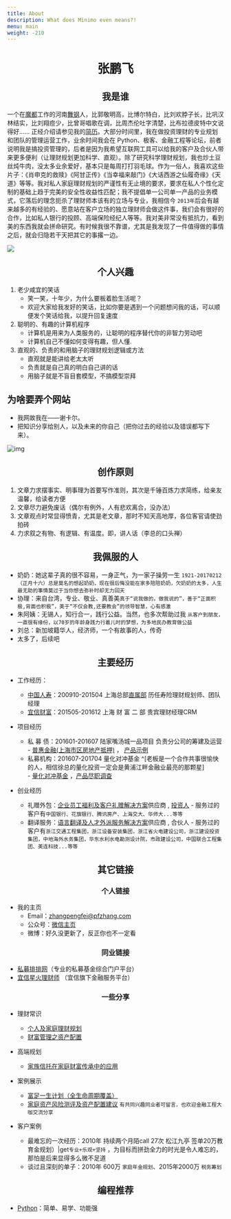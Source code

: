 ```yaml
---
title: About
description: What does Minimo even means?!
menu: main
weight: -210
---
```



#  <h1 style="text-align: center;"><strong>张鹏飞</strong></h1>

## <h2 style="text-align: center;"><strong>我是谁</strong></h2>

一个在[魔都](https://www.baidu.com/s?ie=UTF-8&wd=%E9%AD%94%E9%83%BD)工作的河南[舞钢](https://baike.baidu.com/item/%E8%88%9E%E9%92%A2/934554?fr=aladdin)人，比郭敬明高，比博尔特白，比刘欢脖子长，比巩汉林结实，比刘翔痘少，比曾哥唱歌在调，比周杰伦吐字清楚，比布拉德皮特中文说得好…… 正经介绍请参见我的[简历](../vitae/)。大部分时间里，我在做投资理财的专业规划和团队的管理运营工作，业余时间我会在 Python、极客、金融工程等论坛，前者说明我是搞投资管理的，后者是因为我希望互联网工具可以给我的客户及合伙人带来更多便利（让理财规划更加科学、直观）。除了研究科学理财规划，我也炒土豆丝炖牛肉，没太多业余爱好，基本只是每周打打羽毛球。作为一俗人，我喜欢这些片子：《肖申克的救赎》《阿甘正传》《当幸福来敲门》《大话西游之仙履奇缘》《天道》等等。我对私人家庭理财规划的严谨性有无止境的要求，要求在私人个性化定制的基础上趋于完美的安全性收益性匹配；我不提倡单一公司单一产品的业务模式，它落后的理念扼杀了理财师本该有的立场与专业，我相信今 `2013年`后会有越来越多的有经验的、愿意站在客户立场的独立理财师会做这件事，我们会有很好的合作，比如私人银行的投顾、高端保险经纪人等等。我对美非常没有抵抗力，看到美的东西我就会拼命研究。有时候我很不靠谱，尤其是我发现了一件值得做的事情之后，就会归隐若干天把其它的事撂一边。

![](https://zpfsite.files.wordpress.com/2018/01/2017-12-31_163412.jpg?w=2040)

## <h2 style="text-align: center;"><strong>个人兴趣</strong></h2>

1. 老少咸宜的笑话
    - 笑一笑，十年少，为什么要板着脸生活呢？
    - 欢迎大家给我发好的笑话，比如你要是遇到一个问题想问我的话，可以顺便发个笑话给我，以提升回复速度
1. 聪明的、有趣的计算机程序
    - 计算机是用来为人类服务的，让聪明的程序替代你的非智力劳动吧
    - 计算机自己不懂如何变得有趣，但人懂.
1. 直观的、负责的和用脑子的理财规划逻辑或方法
    - 直观就是能讲给老太太听
    - 负责就是自己真的明白自己讲的话
    - 用脑子就是不盲目套模型，不搞模型崇拜

## 为啥要弄个网站

- 我网故我在——谢卡尔。
- 把知识分享给别人，以及未来的你自己（把你过去的经验以及错误都写下来）。

![img](https://pfzhang.com/imgo/saw-branch.gif)

## <h2 style="text-align: center;"><strong>创作原则</strong></h2>

1. 文章力求摆事实、明事理为首要写作准则，其次是千锤百炼力求简练，给亲友温馨，给读者方便
1. 文章尽力避免废话（偶尔有例外，人有悲欢离合，没办法）
1. 文章观点时常显得愤青，尤其是老文章，那时不知天高地厚，各位客官请使劲拍砖
1. 力求叙之有物、有逻辑、有温度。即，讲人话（李总的口头禅）

## <h2 style="text-align: center;"><strong>我佩服的人</strong></h2>

- 奶奶：她这辈子真的很不容易，一身正气，为一家子操劳一生 `1921-20170212（正月十六）总是莫名的想起奶奶，现在很后悔没能在家多陪陪奶奶，欠奶奶的太多，人生最无助的事情莫过于当你想去弥补时却无力回天`
- 协理：来自台湾，专业、敬业、真善美`真于“说我做的，做我说的”，善于“正面积极,背面也积极”，美于“不仅会教,还要教会”的领导智慧，心有感激`
- 朱阿姨：无锡人，知行合一，践行公益。当然，也多次帮助过我  `从客户到朋友，一直很有缘份，以70岁的年龄身践力行着儿时的梦想，为多地民办教育做公益`
- 刘总：新加坡籍华人，经济师，一个有故事的人，传奇
- 太多了，后续吧

## <h2 style="text-align: center;"><strong>主要经历</strong></h2>

- 工作经历：

  - [中国人寿](https://www.chinalife.com.cn/zhuzhan/index/)：200910-201504 上海总部[直属部](http://player.youku.com/embed/XMTU2MzQ1NDI0?_time=430) 历任寿险理财规划师、团队经理  
  - [宜信财富](http://www.creditease.com)：201505-201612 上海 财 富 二 部 贵宾理财经理CRM

- 项目经历

  - 私 募 债：201601-201607  陆家嘴汤城一品项目 负责分公司的筹建及运营
		- [普惠金融(上海市区房地产抵押)](https://v.qq.com/iframe/player.html?vid=w0182qmc6v8&tiny=0&auto=0)   ， [产品示例](https://mmbiz.qpic.cn/mmbiz/6YpCSdEcunaBvbMpBxglVoicmrJghYMkYbiba3Hmuiaf75iaDnZ4iaHbXaOw8XfkGQZgJR2ADAbOtdVK7eibX7ZdIDxg/0?wx_fmt=png) 
  - 私募机构：201607-201704 量化对冲基金 ^[老板是一个合作共事很愉快的人，相信徐总的量化投资一定会是黄浦江畔金融业最亮的那颗星]  
		- [量化对冲基金](http://dc.simuwang.com/product/HF00001P8M.html) ，[产品尽职调查](https://server.9yuntu.cn/doc/Bf6SabXcFqHFO9qeFdYzHs)
- 创业经历

  - 礼赠外包：[企业员工福利及客户礼赠解决方案](https://v.qq.com/iframe/player.html?vid=u012043gwtd&tiny=0&auto=0)供应商 , [投资人](https://www.tianyancha.com/human/1934376319-c2318214416)
		- 服务过的客户有`中国银行、花旗银行、腾讯房产、上海交大、华师大...等等`
  - 翻译服务：[语言翻译及人才外派服务解决方案](https://www.china.cn/fanyifuwu/2189147491.html)供应商 , 合伙人
		- 服务过的客户有`浙江交通工程集团，浙江设备安装集团，浙江省火电建设公司，浙江建设投资集团，中地海外水务集团，华东水利水电勘测设计院，市政建设公司，中国联合工程集团、美连科技...等等`

## <h2 style="text-align: center;"><strong>其它链接</strong></h2>

### <h3 style="text-align: center;"><strong>个人链接</strong></h3>

- 我的主页
  - Email：zhangpengfei@pfzhang.com
  - 公众号：[微信主页](http://mp.weixin.qq.com/mp/homepage?__biz=MjM5MDEzMzM5MQ==&hid=2&sn=d7ab75629bfffd4809ca2b7b6d571b21#wechat_redirect)
  - 微博：好久没更新了，反正你也不一定看
  

### <h3 style="text-align: center;"><strong>同业链接</strong></h3>

- [私募排排网](http://www.simuwang.com)（专业的私募基金综合门户平台）
- [宜信星火理财师](https://xinghuo.yixin.com/mobile/activityPage/shareShop/15921227274) （宜信旗下金融服务平台）

### <h3 style="text-align: center;"><strong>一些分享</strong></h3>

- 理财常识
  - [个人及家庭理财规划](http://www.yunzhan365.com/73165980.html)
  - [财富管理之资产配置](http://www.yunzhan365.com/84360445.html) 
  
- 高端规划
  - [家族信托在家庭财富传承中的应用](http://www.yunzhan365.com/read/gvag/fapf/mobile/index.html#p=1)
- 案例展示
  - [富足一生计划（全生命周期覆盖）](http://server.9yuntu.cn/services/document?token=GsMod8ABGMxA7oha28vAqA)
  - [家庭资产风险测评及资产配置建议](https://server.9yuntu.cn/doc/EMiNZ9oyuUBzoVF8vIqtz8)
 `有共同兴趣同业者可留言，也欢迎金融工程大咖交流分享`
  
- 客户案例
  
  - 最难忘的一次经历：2010年 持续两个月陌call 27次 松江九亭 签单20万教育金规划）|get`专业+乐观+坚持` ，为目标而拼劲全力的时光是令人难忘的，那怕是后来显得多么微不足道
  - 谈过且深刻的单子：2010年 600万 `家庭年金规划`、2015年2000万 `税务筹划` 

## <h2 style="text-align: center;"><strong>编程推荐</strong></h2>

- [Python](https://www.python.org)：简单、易学、功能强
